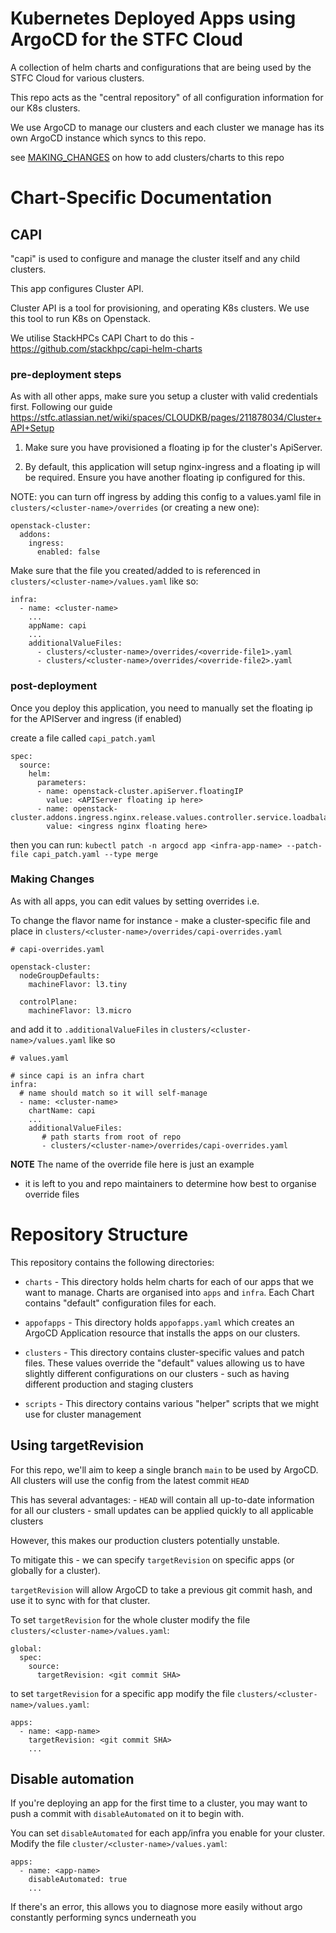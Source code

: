 # Kubernetes Deployed Apps using ArgoCD for the STFC Cloud 

A collection of helm charts and configurations that are being used by the STFC Cloud for various clusters. 

This repo acts as the "central repository" of all configuration information for our K8s clusters. 

We use ArgoCD to manage our clusters and each cluster we manage has its own ArgoCD instance which syncs to this repo.

see [MAKING_CHANGES](./MAKING_CHANGES.md) on how to add clusters/charts to this repo


# Chart-Specific Documentation

## CAPI

"capi" is used to configure and manage the cluster itself and any child clusters.  

This app configures Cluster API. 

Cluster API is a tool for provisioning, and operating K8s clusters. We use this tool to run K8s on Openstack. 

We utilise StackHPCs CAPI Chart to do this - https://github.com/stackhpc/capi-helm-charts

### pre-deployment steps

As with all other apps, make sure you setup a cluster with valid credentials first. Following our guide https://stfc.atlassian.net/wiki/spaces/CLOUDKB/pages/211878034/Cluster+API+Setup

1. Make sure you have provisioned a floating ip for the cluster's ApiServer.

2. By default, this application will setup nginx-ingress and a floating ip will be required. Ensure you have another floating ip configured for this.
  
NOTE: you can turn off ingress by adding this config to a values.yaml file in `clusters/<cluster-name>/overrides` (or creating a new one):
```
openstack-cluster:
  addons:
    ingress:
      enabled: false
```

Make sure that the file you created/added to is referenced in `clusters/<cluster-name>/values.yaml` like so:

```
infra:
  - name: <cluster-name>
    ...
    appName: capi
    ...
    additionalValueFiles: 
      - clusters/<cluster-name>/overrides/<override-file1>.yaml
      - clusters/<cluster-name>/overrides/<override-file2>.yaml
```

### post-deployment

Once you deploy this application, you need to manually set the floating ip for the APIServer and ingress (if enabled)

create a file called `capi_patch.yaml`

```
spec:
  source:
    helm:
      parameters:
      - name: openstack-cluster.apiServer.floatingIP
        value: <APIServer floating ip here>
      - name: openstack-cluster.addons.ingress.nginx.release.values.controller.service.loadbalancerIP
        value: <ingress nginx floating here>
```

then you can run: 
`kubectl patch -n argocd app <infra-app-name> --patch-file capi_patch.yaml --type merge`


### Making Changes

As with all apps, you can edit values by setting overrides i.e.

To change the flavor name for instance - make a cluster-specific file and place in `clusters/<cluster-name>/overrides/capi-overrides.yaml` 

```
# capi-overrides.yaml

openstack-cluster:
  nodeGroupDefaults:
    machineFlavor: l3.tiny   

  controlPlane: 
    machineFlavor: l3.micro 

```

and add it to `.additionalValueFiles` in `clusters/<cluster-name>/values.yaml` like so

```
# values.yaml

# since capi is an infra chart
infra:
  # name should match so it will self-manage
  - name: <cluster-name>
    chartName: capi
    ...
    additionalValueFiles:
       # path starts from root of repo
       - clusters/<cluster-name>/overrides/capi-overrides.yaml

```


**NOTE** The name of the override file here is just an example 
   - it is left to you and repo maintainers to determine how best to organise override files


# Repository Structure

This repository contains the following directories:

- `charts` - This directory holds helm charts for each of our apps that we want to manage. Charts are organised into `apps` and `infra`. Each Chart contains "default" configuration files for each.

- `appofapps` - This directory holds `appofapps.yaml` which creates an ArgoCD Application resource that installs the apps on our clusters. 

- `clusters` - This directory contains cluster-specific values and patch files. These values override the "default" values allowing us to have slightly different configurations on our clusters - such as having different production and staging clusters 

- `scripts` - This directory contains various "helper" scripts that we might use for cluster management



## Using targetRevision

For this repo, we'll aim to keep a single branch `main` to be used by ArgoCD. 
All clusters will use the config from the latest commit `HEAD`

This has several advantages:
     - `HEAD` will contain all up-to-date information for all our clusters
     - small updates can be applied quickly to all applicable clusters

However, this makes our production clusters potentially unstable. 

To mitigate this - we can specify `targetRevision` on specific apps (or globally for a cluster).

`targetRevision` will allow ArgoCD to take a previous git commit hash, and use it to sync with for that cluster.

To set `targetRevision` for the whole cluster modify the file `clusters/<cluster-name>/values.yaml`: 

```
global:
  spec:
    source:
      targetRevision: <git commit SHA>
```

to set `targetRevision` for a specific app modify the file `clusters/<cluster-name>/values.yaml`:

```
apps:
  - name: <app-name>
    targetRevision: <git commit SHA>
    ...
```

## Disable automation

If you're deploying an app for the first time to a cluster, you may want to push a commit with `disableAutomated` on it to begin with. 

You can set `disableAutomated` for each app/infra you enable for your cluster. Modify the file `cluster/<cluster-name>/values.yaml`:

```
apps:
  - name: <app-name>
    disableAutomated: true
    ...
```

If there's an error, this allows you to diagnose more easily without argo constantly performing syncs underneath you
